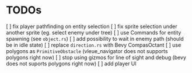 # TODOs
[ ] fix player pathfinding on entity selection
[ ] fix sprite selection under another sprite (eg. select enemy under tree)
[ ] use Commands for entity spawning (see `object.rs`)
[ ] add possibility to wait in enemy path (should be in idle state)
[ ] replace `direction.rs` with Bevy CompasOctant
[ ] use polygons as `PrimitiveObstacle` (vleue_navigator does not supports polygons right now)
[ ] stop using gizmos for line of sight and debug (bevy does not suports polygons right now)
[ ] add player UI 
